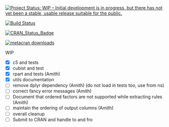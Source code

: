 
[![Project Status: WIP – Initial development is in progress, but there has not yet been a stable, usable release suitable for the public.](https://www.repostatus.org/badges/latest/wip.svg)](https://www.repostatus.org/#wip)

[![Build Status](https://travis-ci.org/talegari/tidyrules.svg?branch=master)](https://travis-ci.org/talegari/tidyrules)

[![CRAN_Status_Badge](https://www.r-pkg.org/badges/version/tidyrules)](https://cran.r-project.org/package=tidyrules)

[![metacran downloads](https://cranlogs.r-pkg.org/badges/tidyrules)](https://cran.r-project.org/package=tidyrules)

WIP

- [x] c5 and tests
- [x] cubist and test
- [x] rpart and tests (Amith)
- [x] utils documentation
- [ ] remove dplyr dependency (Amith) (do not load in tests too, use from ns)
- [ ] correct fancy error messages (Amith)
- [ ] Document that ordered factors are not supported while extracting rules (Amith)
- [ ] maintain the ordering of output columns (Amith)
- [ ] overall cleanup
- [ ] Submit to CRAN and handle to and fro
